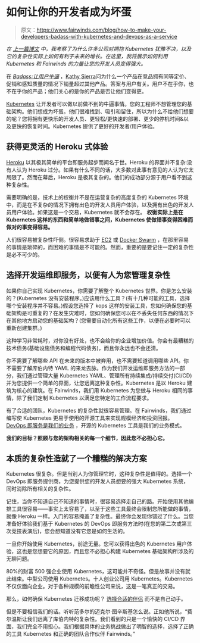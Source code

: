 # 如何让你的开发者成为坏蛋

> 原文：<https://www.fairwinds.com/blog/how-to-make-your-developers-badass-with-kubernetes-and-devops-as-a-service>

 *在* [*上一篇博文*](http://blog.reactiveops.com/is-kubernetes-overkill) *中，我考察了为什么许多公司对拥抱 Kubernetes 犹豫不决，以及它的复杂性实际上如何有利于未来的增长。在这里，我将展示如何利用 Kubernetes 和 Fairwinds 的力量让您的开发人员变得强大。*

在 [*Badass:让用户牛逼*](https://www.amazon.com/Badass-Making-Awesome-Kathy-Sierra/dp/1491919019/ref=sr_1_1?s=books&ie=UTF8&qid=1502989320&sr=1-1&keywords=Badass%3A+Making+Users+Awesome) ，[Kathy Sierra](http://seriouspony.com/)问为什么一个产品在竞品拥有同等定价、促销和感知质量的情况下销量超过其他产品。答案与用户有关。用户不在乎你，也不在乎你的产品；他们关心的是你的产品是否让他们变得更。

[Kubernetes](http://kubernetes.io/) 让开发者可以做以前做不到的牛逼事情。您的工程师不想管理您的基础架构。他们想成为坏蛋。他们很难找到、吸引和留住，所以为什么不给他们想要的呢？您将拥有更快乐的开发人员、更轻松/更快速的部署、更少的停机时间&以及更快的恢复时间。Kubernetes 提供了更好的开发者/用户体验。

## **获得更灵活的 Heroku 式体验**

[Heroku](https://www.heroku.com/) 以其极其简单的平台即服务起步而闻名于世。Heroku 的界面并不复杂:没有人认为 Heroku 过分。如果有什么不同的话，大多数对此事有意见的人认为它太局限了。然而在幕后，Heroku 是极其复杂的。他们的成功部分源于用户看不到这种复杂性。

需要明确的是，技术上的权衡并不是在运营复杂的高度复杂的 Kubernetes 环境中，而是在不复杂的情况下拥有出色的开发人员用户体验，以及拥有出色的开发人员用户体验。如果这是一个交易，Kubernetes 就不会存在。 **权衡实际上是在 Kubernetes 这样的东西和简单地做错事之间，Kubernetes 使做错事变得困难而做对的事变得容易。**

人们很容易被复杂性吓倒。很容易求助于 [EC2](https://aws.amazon.com/ec2/) 或 [Docker Swarm](https://docs.docker.com/engine/swarm/) ，在那里容易的事情是琐碎的，而困难的事情是不可能的。然而，重要的是要记住一定的复杂性是必不可少的。

## **选择开发运维即服务，以便有人为您管理复杂性**

如果你自己实现 Kubernetes，你需要了解整个 Kubernetes 世界。你是怎么安装的？(Kubernetes 没有安装程序。)应该用什么工具？(有十几种可能的工具，选择哪个安装程序并不容易。)假设您选择了 kops 这样的安装工具，您如何确保您的基础架构是可重复的？在发生灾难时，您如何确保您可以在不丢失任何东西的情况下在其他地方启动您的基础架构？(您需要自动化所有这些工作，以便在必要时可以重新创建集群。)

这种学习非常耗时，对你没有好处，也不会给你的企业增加价值。你会有最糟糕的技术债务(基础设施债务和编程代码债务)，而且你永远也不会还清。

你不需要了解哪些 API 在未来的版本中被弃用，也不需要知道调用哪些 API。你不需要了解库伯内特 YAML 的来龙去脉。作为我们开发运维即服务方法的一部分，我们通过管理大量 Kubernetes YAML、管理所有持续集成/持续交付(CI/CD)并为您提供一个简单的界面，让您远离这种复杂性。Kubernetes 是以 Heroku 建筑为核心的建筑。在 Fairwinds，我们用 Kubernetes 为您做与 Heroku 相同的事情，除了我们定制 Kubernetes 以满足您特定的工作流程要求。

有了合适的团队，Kubernetes 的复杂性就很容易管理。在 Fairwinds，我们通过编写使 Kubernetes 更易于使用的开源工具来实现规模经济和投资回报。 [DevOps 即服务是我们的业务](http://blog.reactiveops.com/why-should-you-outsource-devops) ，开源的 Kubernetes 工具是我们的业务模式。

**我们的目标？照顾与您的架构相关的每一个细节，因此您不必担心它。**

## **本质的复杂性造就了一个糟糕的解决方案**

Kubernetes 很复杂。但是当别人为你管理它时，这种复杂性是值得的。选择一个 DevOps 即服务提供商，为您提供您的开发人员想要的强大 Kubernetes 系统，同时消除所有相关的复杂性。

记住，当你不知道自己不知道的事情时，很容易选择走自己的路。开始使用其他编排工具很容易——事实上太容易了，以至于这些工具最终会限制您所能做的事情，就像 Heroku 一样。入门的容易掩盖了复杂性。最终你会发现你错过了什么。当您准备好体验我们基于 Kubernetes 的 DevOps 即服务方法时(在您的第二次或第三次竞技表演后)，您会想知道没有它您是如何生活的。

一旦你开始使用 Kubernetes，前途无量。您可以获得出色的 Kubernetes 用户体验，这也是您想要它的原因，而且您不必担心构建 Kubernetes 基础架构所涉及的无聊问题。

80%的财富 500 强企业使用 Kubernetes，这可能并不奇怪。但是故事并没有就此结束。中型公司使用 Kubernetes。十人创业公司用 Kubernetes。Kubernetes 不仅仅面向企业。对于各种规模的前瞻性公司来说，这是一笔真正的交易。

那么，如何确保 Kubernetes 迁移成功呢？ [选择合适的伴侣](http://blog.reactiveops.com/how-to-choose-the-right-devops-as-a-service-partner) 而不是自己动手。

但是不要相信我们的话。听听范多尔的迈克尔·图辛斯基怎么说。正如他所说，“费尔温斯让我们远离了库伯内特的复杂性。我们看到的只是一个愉快的 CI/CD 界面，我们完全不用担心。我们根据具体的业务挑战做出了明智的选择，选择了正确的工具 Kubernetes 和正确的团队合作伙伴 Fairwinds。”